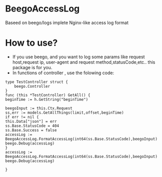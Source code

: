 # BeegoAccessLog
Baseed on beego/logs implete Nginx-like access log format
# How to use?
- If you use beego, and you want to log some params like request host,request ip, user-agent and request method,statusCode,etc..
this package is for you.
- In functions of controller , use the folowing code:
```
type TestController struct {
	beego.Controller
}
func (this *TestController) GetAll() {
beginTime := h.GetString("beginTime")

beegoInput := this.Ctx.Request
ss,err := models.GetAllThings(limit,offset,beginTime)
if err != nil {
this.Data["json"] = err
ss.Base.StatusCode = 404
ss.Base.Success = false
accessLog := BeegoAccessLog.FormatAccessLog(int64(ss.Base.StatusCode),beegoInput)
beego.Debug(accessLog)
}
accessLog := BeegoAccessLog.FormatAccessLog(int64(ss.Base.StatusCode),beegoInput)
beego.Debug(accessLog)

}
```
